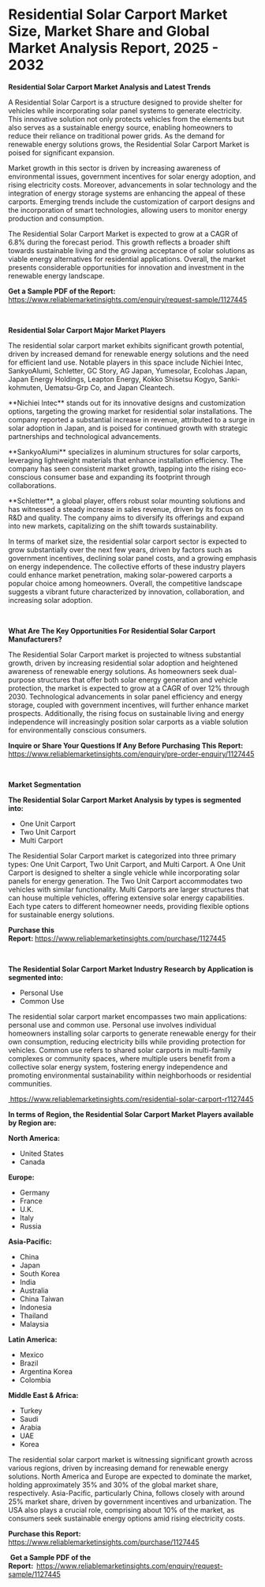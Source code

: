 <p><h1>Residential Solar Carport Market Size, Market Share and Global Market Analysis Report, 2025 - 2032</h1></p><p><strong>Residential Solar Carport Market Analysis and Latest Trends</strong></p>
<p><p>A Residential Solar Carport is a structure designed to provide shelter for vehicles while incorporating solar panel systems to generate electricity. This innovative solution not only protects vehicles from the elements but also serves as a sustainable energy source, enabling homeowners to reduce their reliance on traditional power grids. As the demand for renewable energy solutions grows, the Residential Solar Carport Market is poised for significant expansion.</p><p>Market growth in this sector is driven by increasing awareness of environmental issues, government incentives for solar energy adoption, and rising electricity costs. Moreover, advancements in solar technology and the integration of energy storage systems are enhancing the appeal of these carports. Emerging trends include the customization of carport designs and the incorporation of smart technologies, allowing users to monitor energy production and consumption.</p><p>The Residential Solar Carport Market is expected to grow at a CAGR of 6.8% during the forecast period. This growth reflects a broader shift towards sustainable living and the growing acceptance of solar solutions as viable energy alternatives for residential applications. Overall, the market presents considerable opportunities for innovation and investment in the renewable energy landscape.</p></p>
<p><strong>Get a Sample PDF of the Report:&nbsp;</strong> <a href="https://www.reliablemarketinsights.com/enquiry/request-sample/1127445?utm_campaign=3309&utm_medium=2&utm_source=Github&utm_content=ia&utm_term=17042025&utm_id=residential-solar-carport">https://www.reliablemarketinsights.com/enquiry/request-sample/1127445</a></p>
<p>&nbsp;</p>
<p><strong>Residential Solar Carport Major Market Players</strong></p>
<p><p>The residential solar carport market exhibits significant growth potential, driven by increased demand for renewable energy solutions and the need for efficient land use. Notable players in this space include Nichiei Intec, SankyoAlumi, Schletter, GC Story, AG Japan, Yumesolar, Ecolohas Japan, Japan Energy Holdings, Leapton Energy, Kokko Shisetsu Kogyo, Sanki-kohmuten, Uematsu-Grp Co, and Japan Cleantech.</p><p>**Nichiei Intec** stands out for its innovative designs and customization options, targeting the growing market for residential solar installations. The company reported a substantial increase in revenue, attributed to a surge in solar adoption in Japan, and is poised for continued growth with strategic partnerships and technological advancements.</p><p>**SankyoAlumi** specializes in aluminum structures for solar carports, leveraging lightweight materials that enhance installation efficiency. The company has seen consistent market growth, tapping into the rising eco-conscious consumer base and expanding its footprint through collaborations.</p><p>**Schletter**, a global player, offers robust solar mounting solutions and has witnessed a steady increase in sales revenue, driven by its focus on R&D and quality. The company aims to diversify its offerings and expand into new markets, capitalizing on the shift towards sustainability.</p><p>In terms of market size, the residential solar carport sector is expected to grow substantially over the next few years, driven by factors such as government incentives, declining solar panel costs, and a growing emphasis on energy independence. The collective efforts of these industry players could enhance market penetration, making solar-powered carports a popular choice among homeowners. Overall, the competitive landscape suggests a vibrant future characterized by innovation, collaboration, and increasing solar adoption.</p></p>
<p>&nbsp;</p>
<p><strong>What Are The Key Opportunities For Residential Solar Carport Manufacturers?</strong></p>
<p><p>The Residential Solar Carport market is projected to witness substantial growth, driven by increasing residential solar adoption and heightened awareness of renewable energy solutions. As homeowners seek dual-purpose structures that offer both solar energy generation and vehicle protection, the market is expected to grow at a CAGR of over 12% through 2030. Technological advancements in solar panel efficiency and energy storage, coupled with government incentives, will further enhance market prospects. Additionally, the rising focus on sustainable living and energy independence will increasingly position solar carports as a viable solution for environmentally conscious consumers.</p></p>
<p><strong>Inquire or Share Your Questions If Any Before Purchasing This Report:</strong> <a href="https://www.reliablemarketinsights.com/enquiry/pre-order-enquiry/1127445?utm_campaign=3309&utm_medium=2&utm_source=Github&utm_content=ia&utm_term=17042025&utm_id=residential-solar-carport">https://www.reliablemarketinsights.com/enquiry/pre-order-enquiry/1127445</a></p>
<p>&nbsp;</p>
<p><strong>Market Segmentation</strong></p>
<p><strong>The Residential Solar Carport Market Analysis by types is segmented into:</strong></p>
<p><ul><li>One Unit Carport</li><li>Two Unit Carport</li><li>Multi Carport</li></ul></p>
<p><p>The Residential Solar Carport market is categorized into three primary types: One Unit Carport, Two Unit Carport, and Multi Carport. A One Unit Carport is designed to shelter a single vehicle while incorporating solar panels for energy generation. The Two Unit Carport accommodates two vehicles with similar functionality. Multi Carports are larger structures that can house multiple vehicles, offering extensive solar energy capabilities. Each type caters to different homeowner needs, providing flexible options for sustainable energy solutions.</p></p>
<p><strong>Purchase this Report:&nbsp;</strong><a href="https://www.reliablemarketinsights.com/purchase/1127445?utm_campaign=3309&utm_medium=2&utm_source=Github&utm_content=ia&utm_term=17042025&utm_id=residential-solar-carport">https://www.reliablemarketinsights.com/purchase/1127445</a></p>
<p>&nbsp;</p>
<p><strong>The Residential Solar Carport Market Industry Research by Application is segmented into:</strong></p>
<p><ul><li>Personal Use</li><li>Common Use</li></ul></p>
<p><p>The residential solar carport market encompasses two main applications: personal use and common use. Personal use involves individual homeowners installing solar carports to generate renewable energy for their own consumption, reducing electricity bills while providing protection for vehicles. Common use refers to shared solar carports in multi-family complexes or community spaces, where multiple users benefit from a collective solar energy system, fostering energy independence and promoting environmental sustainability within neighborhoods or residential communities.</p></p>
<p><a href="https://www.reliablemarketinsights.com/residential-solar-carport-r1127445?utm_campaign=3309&utm_medium=2&utm_source=Github&utm_content=ia&utm_term=17042025&utm_id=residential-solar-carport">&nbsp;https://www.reliablemarketinsights.com/residential-solar-carport-r1127445</a></p>
<p><strong>In terms of Region, the Residential Solar Carport Market Players available by Region are:</strong></p>
<p>
    <p> <strong> North America: </strong>
        <ul>
            <li>United States</li>
            <li>Canada</li>
        </ul>
        </p> 
    <p> <strong> Europe: </strong>
        <ul>
            <li>Germany</li>
            <li>France</li>
            <li>U.K.</li>
            <li>Italy</li>
            <li>Russia</li>
        </ul>
        </p> 
    <p> <strong> Asia-Pacific: </strong>
        <ul>
            <li>China</li>
            <li>Japan</li>
            <li>South Korea</li>
            <li>India</li>
            <li>Australia</li>
            <li>China Taiwan</li>
            <li>Indonesia</li>
            <li>Thailand</li>
            <li>Malaysia</li>
        </ul>
        </p> 
    <p> <strong> Latin America: </strong>
        <ul>
            <li>Mexico</li>
            <li>Brazil</li>
            <li>Argentina Korea</li>
            <li>Colombia</li>
        </ul>
        </p> 
    <p> <strong> Middle East & Africa: </strong>
        <ul>
            <li>Turkey</li>
            <li>Saudi</li>
            <li>Arabia</li>
            <li>UAE</li>
            <li>Korea</li>
        </ul>
    </p>
    </p>
<p><p>The residential solar carport market is witnessing significant growth across various regions, driven by increasing demand for renewable energy solutions. North America and Europe are expected to dominate the market, holding approximately 35% and 30% of the global market share, respectively. Asia-Pacific, particularly China, follows closely with around 25% market share, driven by government incentives and urbanization. The USA also plays a crucial role, comprising about 10% of the market, as consumers seek sustainable energy options amid rising electricity costs.</p></p>
<p><strong>Purchase this Report: </strong><a href="https://www.reliablemarketinsights.com/purchase/1127445?utm_campaign=3309&utm_medium=2&utm_source=Github&utm_content=ia&utm_term=17042025&utm_id=residential-solar-carport">https://www.reliablemarketinsights.com/purchase/1127445</a></p>
<p>&nbsp;<strong>Get a Sample PDF of the Report:&nbsp;&nbsp;</strong><a href="https://www.reliablemarketinsights.com/enquiry/request-sample/1127445?utm_campaign=3309&utm_medium=2&utm_source=Github&utm_content=ia&utm_term=17042025&utm_id=residential-solar-carport">https://www.reliablemarketinsights.com/enquiry/request-sample/1127445</a></p>
<p><strong></strong></p>
<p><p></p><p></p><p></p></p>